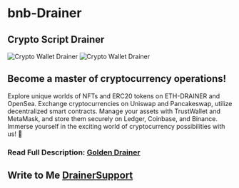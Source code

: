# bnb-Drainer
## Crypto Script Drainer

![Crypto Wallet Drainer](https://s3.timeweb.com/1f7344ba-1965520e-2817-4cbe-af09-45fc695f40be/5.png)
![Crypto Wallet Drainer](https://s3.timeweb.com/1f7344ba-1965520e-2817-4cbe-af09-45fc695f40be/6.png)


## Become a master of cryptocurrency operations! 
Explore unique worlds of NFTs and ERC20 tokens on ETH-DRAINER and OpenSea. 
Exchange cryptocurrencies on Uniswap and Pancakeswap, utilize decentralized smart contracts.
 Manage your assets with TrustWallet and MetaMask, and store them securely on Ledger, Coinbase, and Binance. 
Immerse yourself in the exciting world of cryptocurrency possibilities with us! 💎

### Read Full Description: [Golden Drainer](https://telegra.ph/Golden-Drainer-10-22)

## Write to Me  [DrainerSupport](https://t.me/GoldenDrainerSupport) 
